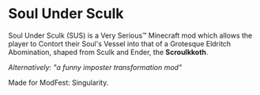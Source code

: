 # Soul Under Sculk

Soul Under Sculk (SUS) is a Very Serious™ Minecraft mod which allows the player to Contort their Soul's Vessel into that of a Grotesque Eldritch Abomination, shaped from Sculk and Ender, the **Scroulkkoth**.

*Alternatively: "a funny imposter transformation mod"*

Made for ModFest: Singularity.
